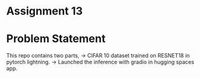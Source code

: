 # Assignment 13

# Problem Statement

This repo contains two parts,
->  CIFAR 10 dataset trained on RESNET18 in pytorch lightning. 
->  Launched the inference with gradio in hugging spaces app.


